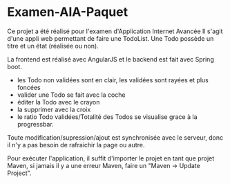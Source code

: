 Examen-AIA-Paquet
=================

Ce projet a été réalisé pour l'examen d'Application Internet Avancée
Il s'agit d'une appli web permettant de faire une TodoList. Une Todo possède un titre et un état (réalisée ou non).

La frontend est réalisé avec AngularJS et le backend est fait avec Spring boot.

 - les Todo non validées sont en clair, les validées sont rayées et plus foncées
 - valider une Todo se fait avec la coche
 - éditer la Todo avec le crayon
 - la supprimer avec la croix
 - le ratio Todo validées/Totalité des Todos se visualise grace à la progressbar.
  
Toute modification/supression/ajout est synchronisée avec le serveur, donc il n'y a pas besoin de rafraichir la page ou autre.

Pour exécuter l'application, il suffit d'importer le projet en tant que projet Maven, si jamais il y a une erreur Maven, faire un "Maven -> Update Project".
